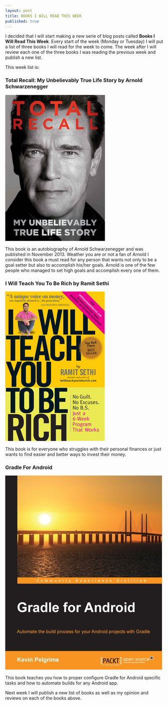 ```yaml
---
layout: post
title: BOOKS I WILL READ THIS WEEK
published: true
---
```


I decided that I will start making a new serie of blog posts called <b>Books I Will Read This Week</b>.
Every start of the week (Monday or Tuesday) I will put a list of three books I will read for the week to come.
The week after I will review each one of the three books I was reading the previous week and publish a new list.

This week list is: 

### Total Recall: My Unbelievably True Life Story by Arnold Schwarzenegger

![Total Recall: My Unbelievably True Life Story](/public/images/total_recall.jpg)

This book is an autobiography of Arnold Schwarzenegger and was published in November 2013. Weather you are or not a fan of Arnold I consider this book a must read for any person that wants not only to be a goal setter but also to accomplish his/her goals. Arnold is one of the few people who managed to set high goals and accomplish every one of them.

### I Will Teach You To Be Rich by Ramit Sethi

![I Will Teach You To Be Rich](/public/images/i_will_teach_you_to_be_rich.jpg)

This book is for everyone who struggles with their personal finances or just wants to find easier and better ways to invest their money.

### Gradle For Android

![Gradle For Android](/public/images/gradle_for_android.jpg)

This book teaches you how to proper configure Gradle for Android specific tasks and how to automate builds for any Android app.

Next week I will publish a new list of books as well as my opinion and reviews on each of the books above.
